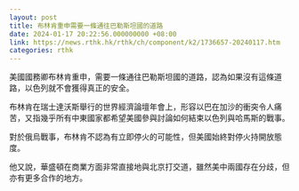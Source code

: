 ```yaml
---
layout: post
title: 布林肯重申需要一條通往巴勒斯坦國的道路
date: 2024-01-17 20:22:56.000000000 +08:00
link: https://news.rthk.hk/rthk/ch/component/k2/1736657-20240117.htm
categories: rthk
---
```


美國國務卿布林肯重申，需要一條通往巴勒斯坦國的道路，認為如果沒有這條道路，以色列就不會獲得真正的安全。

布林肯在瑞士達沃斯舉行的世界經濟論壇年會上，形容以巴在加沙的衝突令人痛苦，又指幾乎所有中東國家都希望美國參與討論如何結束以色列與哈馬斯的戰事。

對於俄烏戰事，布林肯不認為有立即停火的可能性，但美國始終對停火持開放態度。

他又說，華盛頓在商業方面非常直接地與北京打交道，雖然美中兩國存在分歧，但亦有更多合作的地方。
